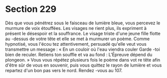 # Section 229

Dès que vous pénétrez sous le faisceau de lumière bleue, vous percevez le murmure de
voix étouffées. Les visages ne rient plus, ils expriment à présent le désespoir et la
souffrance. Le visage triste d'une jeune fille flotte au -dessus de votre tête et elle se met à
murmurer un poème. Comme hypnotisé, vous l'écou tez attentivement, persuadé qu'elle
veut vous transmettre un message  :
« En un couloir où l'eau viendra couler
Garde -toi bien de reculer.
Retiens ton souffle et va au fond  :
L'Épreuve dépend du plongeon.  »
Vous vous répétez plusieurs fois le poème dans vot re tête afin d'être sûr de vous en
souvenir, puis vous quittez le rayon de lumière et vous repartez d'un bon pas vers le nord.
Rendez -vous au 107.